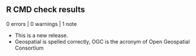 ## R CMD check results

0 errors | 0 warnings | 1 note

* This is a new release.
* Geospatial is spelled correctly, OGC is the acronym of Open Geospatial Consortium
